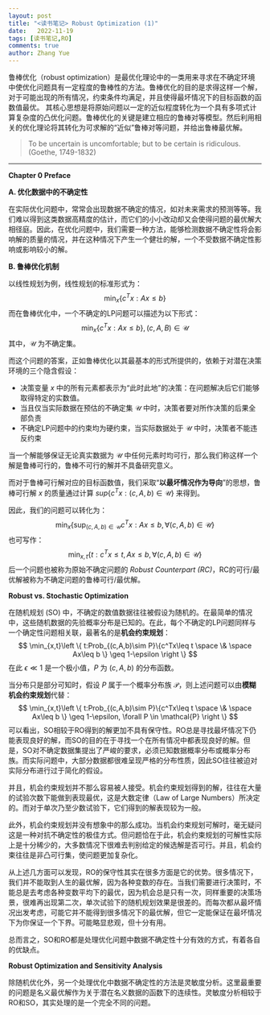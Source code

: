 ```yaml
---
layout: post
title: "<读书笔记> Robust Optimization (1)"
date:   2022-11-19
tags: [读书笔记,RO]
comments: true
author: Zhang Yue
---
```




鲁棒优化（robust optimization）是最优化理论中的一类用来寻求在不确定环境中使优化问题具有一定程度的鲁棒性的方法。鲁棒优化的目的是求得这样一个解，对于可能出现的所有情况，约束条件均满足，并且使得最坏情况下的目标函数的函数值最优。 其核心思想是将原始问题以一定的近似程度转化为一个具有多项式计算复杂度的凸优化问题。鲁棒优化的关键是建立相应的鲁棒对等模型。然后利用相关的优化理论将其转化为可求解的“近似”鲁棒对等问题，并给出鲁棒最优解。

> To be uncertain is uncomfortable; but to be certain is ridiculous. (Goethe, 1749-1832)

--------------------------------------------

**Chapter 0 Preface**

**A. 优化数据中的不确定性**

在实际优化问题中，常常会出现数据不确定的情况，如对未来需求的预测等等。我们难以得到这类数据高精度的估计，而它们的小小改动却又会使得问题的最优解大相径庭。因此，在优化问题中，我们需要一种方法，能够检测数据不确定性将会影响解的质量的情况，并在这种情况下产生一个健壮的解，一个不受数据不确定性影响或影响较小的解。

**B. 鲁棒优化机制**

以线性规划为例，线性规划的标准形式为：
$$
\min_{x} \{c^Tx: Ax \leq b\}
$$
而在鲁棒优化中，一个不确定的LP问题可以描述为以下形式：
$$
\min_{x} \{c^Tx: Ax \leq b\},(c,A,B)\in \mathcal{U}
$$
其中，$\mathcal{U}$ 为不确定集。

而这个问题的答案，正如鲁棒优化以其最基本的形式所提供的，依赖于对潜在决策环境的三个隐含假设：

- 决策变量 $x$ 中的所有元素都表示为“此时此地”的决策：在问题解决后它们能够取得特定的实数值。
- 当且仅当实际数据在预估的不确定集 $\mathcal{U}$ 中时，决策者要对所作决策的后果全部负责
- 不确定LP问题中的约束均为硬约束，当实际数据处于 $\mathcal{U}$ 中时，决策者不能违反约束

当一个解能够保证无论真实数据为 $\mathcal{U}$ 中任何元素时均可行，那么我们称这样一个解是鲁棒可行的，鲁棒不可行的解并不具备研究意义。

而对于鲁棒可行解对应的目标函数值，我们采取“**以最坏情况作为导向**”的思想，鲁棒可行解 $x$ 的质量通过计算 $sup\{c^Tx:(c,A,b) \in \mathcal{U}\}$ 来得到。

因此，我们的问题可以转化为：
$$
\min_{x} \left \{ \sup_{(c,A,b)\in \mathcal{U}} c^Tx: Ax\leq b, \forall (c,A,b)\in \mathcal{U} \right \}
$$
也可写作：
$$
\min_{x,t}\left \{ t:c^Tx \leq t, Ax \leq b, \forall (c,A,b) \in \mathcal{U} \right \} \tag{RC}
$$
后一个问题也被称为原始不确定问题的 *Robust Counterpart (RC)*，RC的可行/最优解被称为不确定问题的鲁棒可行/最优解。

**Robust vs. Stochastic Optimization**

在随机规划 (SO) 中，不确定的数值数据往往被假设为随机的。在最简单的情况中，这些随机数据的先验概率分布是已知的。在此，每个不确定的LP问题同样与一个确定性问题相关联，最著名的是**机会约束规划**：
$$
\min_{x,t}\left \{ t:Prob_{(c,A,b)\sim P}\{c^Tx\leq t \space \& \space Ax\leq b \} \geq 1-\epsilon \right \}
$$
在此 $\epsilon \ll 1$ 是一个极小值，$P$ 为 $(c,A,b)$ 的分布函数。

当分布只是部分可知时，假设 $P$ 属于一个概率分布族 $\mathcal{P}$，则上述问题可以由**模糊机会约束规划**代替：
$$
\min_{x,t}\left \{ t:Prob_{(c,A,b)\sim P}\{c^Tx\leq t \space \& \space Ax\leq b \} \geq 1-\epsilon, \forall P \in \mathcal{P} \right \}
$$
可以看出，SO相较于RO得到的解更加不具有保守性。RO总是寻找最坏情况下仍能表现良好的解，而SO的目的在于寻找一个在所有情况中都表现良好的解。但是，SO对不确定数据集提出了严峻的要求，必须已知数据概率分布或概率分布族。而实际问题中，大部分数据都很难呈现严格的分布性质，因此SO往往被迫对实际分布进行过于简化的假设。

并且，机会约束规划并不那么容易被人接受。机会约束规划得到的解，往往在大量的试验次数下能做到表现最优，这是大数定律（Law of Large Numbers）所决定的。而对于单次乃至少数试验下，它们得到的解表现较为一般。

此外，机会约束规划并没有想象中的那么成功。当机会约束规划可解时，毫无疑问这是一种对抗不确定性的极佳方式。但问题恰在于此，机会约束规划的可解性实际上是十分稀少的，大多数情况下很难去判别给定的候选解是否可行。并且，机会约束往往是非凸可行集，使问题更加复杂化。

从上述几方面可以发现，RO的保守性其实在很多方面是它的优势。很多情况下，我们并不能取到人生的最优解，因为各种变数的存在。当我们需要进行决策时，不能总是去考虑各种变数平均下的最优，因为机会总是只有一次，同样重要的决策场景，很难再出现第二次，单次试验下的随机规划效果是很差的。而每次都从最坏情况出发考虑，可能它并不能得到很多情况下的最优解，但它一定能保证在最坏情况下为你保证一个下界。可能略显悲观，但十分有用。

总而言之，SO和RO都是处理优化问题中数据不确定性十分有效的方式，有着各自的优缺点。

**Robust Optimization and Sensitivity Analysis**

除随机优化外，另一个处理优化中数据不确定性的方法是灵敏度分析。这里最重要的问题是名义最优解作为关于潜在名义数据的函数下的连续性。灵敏度分析相较于RO和SO，其实处理的是一个完全不同的问题。



